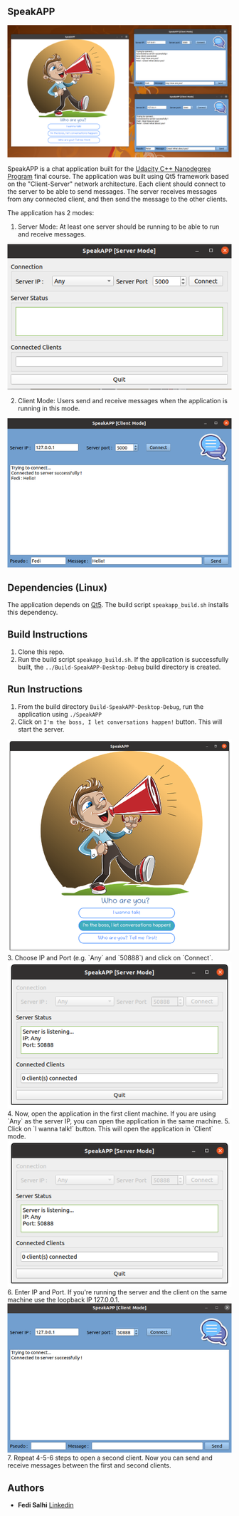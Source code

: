 ## SpeakAPP

<img src="images/SpeakAPP.png"/>


SpeakAPP is a chat application built for the [Udacity C++ Nanodegree Program](https://www.udacity.com/course/c-plus-plus-nanodegree--nd213) final course. The application was built using Qt5 framework based on the "Client-Server" network architecture. Each client should connect to the server to be able to send messages. The server receives messages from any connected client, and then send the message to the other clients.

The application has 2 modes: 
1. Server Mode: At least one server should be running to be able to run and receive messages.
<img src="images/server_mode.png"/>

2. Client Mode: Users send and receive messages when the application is running in this mode. 
<img src="images/client_mode.png"/>

## Dependencies (Linux)
The application depends on [Qt5](https://www.qt.io/). The build script `speakapp_build.sh` installs this dependency.

## Build Instructions
1. Clone this repo.
2. Run the build script `speakapp_build.sh`. If the application is successfully built, the `../Build-SpeakAPP-Desktop-Debug` build directory is created.

## Run Instructions
1. From the build directory `Build-SpeakAPP-Desktop-Debug`, run the application using `./SpeakAPP`
2. Click on `I'm the boss, I let conversations happen!` button. This will start the server.
<img src="images/start_server.png"/>
3. Choose IP and Port (e.g. `Any` and `50888`) and click on `Connect`.
<img src="images/Server.png"/>
4. Now, open the application in the first client machine. If you are using `Any` as the server IP, you can open the application in the same machine.
5. Click on `I wanna talk!` button. This will open the application in `Client` mode.
<img src="images/Server.png"/>
6. Enter IP and Port. If you're running the server and the client on the same machine use the loopback IP 127.0.0.1.
<img src="images/client_connected.png"/>
7. Repeat 4-5-6 steps to open a second client. Now you can send and receive messages between the first and second clients.


## Authors
* **Fedi Salhi** [Linkedin](https://www.linkedin.com/in/fedisalhi/)

